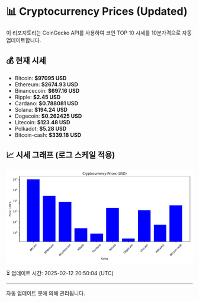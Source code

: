 
# 📊 Cryptocurrency Prices (Updated)

이 리포지토리는 CoinGecko API를 사용하여 코인 TOP 10 시세를 10분가격으로 자동 업데이트합니다.

## 💰 현재 시세
- Bitcoin: **$97095 USD**
- Ethereum: **$2674.93 USD**
- Binancecoin: **$697.16 USD**
- Ripple: **$2.45 USD**
- Cardano: **$0.788081 USD**
- Solana: **$194.24 USD**
- Dogecoin: **$0.262425 USD**
- Litecoin: **$123.48 USD**
- Polkadot: **$5.28 USD**
- Bitcoin-cash: **$339.18 USD**

## 📈 시세 그래프 (로그 스케일 적용)
![Crypto Prices](crypto_prices.png)

⏳ 업데이트 시간: 2025-02-12 20:50:04 (UTC)

---
자동 업데이트 봇에 의해 관리됩니다.
